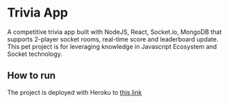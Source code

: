 # Trivia App
A competitive trivia app built with NodeJS, React, Socket.io, MongoDB that supports 2-player socket rooms, real-time score and leaderboard update. 
This pet project is for leveraging knowledge in Javascript Ecosystem and Socket technology.

## How to run

The project is deployed with Heroku to [this link](https://evening-lowlands-27369.herokuapp.com/)
